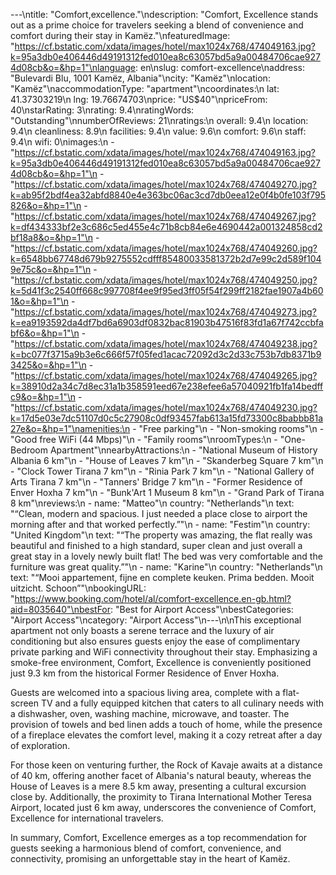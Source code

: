 ---\ntitle: "Comfort,excellence."\ndescription: "Comfort, Excellence stands out as a prime choice for travelers seeking a blend of convenience and comfort during their stay in Kamëz."\nfeaturedImage: "https://cf.bstatic.com/xdata/images/hotel/max1024x768/474049163.jpg?k=95a3db0e406446d49191312fed010ea8c63057bd5a9a00484706cae9274d08cb&o=&hp=1"\nlanguage: en\nslug: comfort-excellence\naddress: "Bulevardi Blu, 1001 Kamëz, Albania"\ncity: "Kamëz"\nlocation: "Kamëz"\naccommodationType: "apartment"\ncoordinates:\n  lat: 41.37303219\n  lng: 19.76674703\nprice: "US$40"\npriceFrom: 40\nstarRating: 3\nrating: 9.4\nratingWords: "Outstanding"\nnumberOfReviews: 21\nratings:\n  overall: 9.4\n  location: 9.4\n  cleanliness: 8.9\n  facilities: 9.4\n  value: 9.6\n  comfort: 9.6\n  staff: 9.4\n  wifi: 0\nimages:\n  - "https://cf.bstatic.com/xdata/images/hotel/max1024x768/474049163.jpg?k=95a3db0e406446d49191312fed010ea8c63057bd5a9a00484706cae9274d08cb&o=&hp=1"\n  - "https://cf.bstatic.com/xdata/images/hotel/max1024x768/474049270.jpg?k=ab95f2bdf4ea32abfd8840e4e363bc06ac3cd7db0eea12e0f4b0fe103f795826&o=&hp=1"\n  - "https://cf.bstatic.com/xdata/images/hotel/max1024x768/474049267.jpg?k=df434333bf2e3c686c5ed455e4c71b8cb84e6e4690442a001324858cd2bf18a8&o=&hp=1"\n  - "https://cf.bstatic.com/xdata/images/hotel/max1024x768/474049260.jpg?k=6548bb67748d679b9275552cdfff85480033581372b2d7e99c2d589f1049e75c&o=&hp=1"\n  - "https://cf.bstatic.com/xdata/images/hotel/max1024x768/474049250.jpg?k=5d41f3c2540ff668c997708f4ee9f95ed3ff05f54f299ff2182fae1907a4b601&o=&hp=1"\n  - "https://cf.bstatic.com/xdata/images/hotel/max1024x768/474049273.jpg?k=ea9193592da4df7bd6a6903df0832bac81903b47516f83fd1a67f742ccbfabf6&o=&hp=1"\n  - "https://cf.bstatic.com/xdata/images/hotel/max1024x768/474049238.jpg?k=bc077f3715a9b3e6c666f57f05fed1acac72092d3c2d33c753b7db8371b93425&o=&hp=1"\n  - "https://cf.bstatic.com/xdata/images/hotel/max1024x768/474049265.jpg?k=38910d2a34c7d8ec31a1b358591eed67e238efee6a57040921fb1fa14bedffc9&o=&hp=1"\n  - "https://cf.bstatic.com/xdata/images/hotel/max1024x768/474049230.jpg?k=17d5e03e7dc51107d0c5c27908c0df93457fab613a15fd73300c8babbb81a27e&o=&hp=1"\namenities:\n  - "Free parking"\n  - "Non-smoking rooms"\n  - "Good free WiFi (44 Mbps)"\n  - "Family rooms"\nroomTypes:\n  - "One-Bedroom Apartment"\nnearbyAttractions:\n  - "National Museum of History Albania 6 km"\n  - "House of Leaves 7 km"\n  - "Skanderbeg Square 7 km"\n  - "Clock Tower Tirana 7 km"\n  - "Rinia Park 7 km"\n  - "National Gallery of Arts Tirana 7 km"\n  - "Tanners' Bridge 7 km"\n  - "Former Residence of Enver Hoxha 7 km"\n  - "Bunk'Art 1 Museum 8 km"\n  - "Grand Park of Tirana 8 km"\nreviews:\n  - name: "Matteo"\n    country: "Netherlands"\n    text: "“Clean, modern and spacious. I just needed a place close to airport the morning after and that worked perfectly.”"\n  - name: "Festim"\n    country: "United Kingdom"\n    text: "“The property was amazing, the flat really was beautiful and finished to a high standard, super clean and just overall a great stay in a lovely newly built flat! The bed was very comfortable and the furniture was great quality.”"\n  - name: "Karine"\n    country: "Netherlands"\n    text: "“Mooi appartement, fijne en complete keuken. Prima bedden. Mooit uitzicht. Schoon”"\nbookingURL: "https://www.booking.com/hotel/al/comfort-excellence.en-gb.html?aid=8035640"\nbestFor: "Best for Airport Access"\nbestCategories: "Airport Access"\ncategory: "Airport Access"\n---\n\nThis exceptional apartment not only boasts a serene terrace and the luxury of air conditioning but also ensures guests enjoy the ease of complimentary private parking and WiFi connectivity throughout their stay. Emphasizing a smoke-free environment, Comfort, Excellence is conveniently positioned just 9.3 km from the historical Former Residence of Enver Hoxha.

Guests are welcomed into a spacious living area, complete with a flat-screen TV and a fully equipped kitchen that caters to all culinary needs with a dishwasher, oven, washing machine, microwave, and toaster. The provision of towels and bed linen adds a touch of home, while the presence of a fireplace elevates the comfort level, making it a cozy retreat after a day of exploration.

For those keen on venturing further, the Rock of Kavaje awaits at a distance of 40 km, offering another facet of Albania's natural beauty, whereas the House of Leaves is a mere 8.5 km away, presenting a cultural excursion close by. Additionally, the proximity to Tirana International Mother Teresa Airport, located just 6 km away, underscores the convenience of Comfort, Excellence for international travelers.

In summary, Comfort, Excellence emerges as a top recommendation for guests seeking a harmonious blend of comfort, convenience, and connectivity, promising an unforgettable stay in the heart of Kamëz.